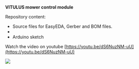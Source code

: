 **VITULUS mower control module**

Repository content:

* Source files for EasyEDA, Gerber and BOM files.
* 
* Arduino sketch


Watch the video on youtube [https://youtu.be/dS6NuzNM-uU](https://youtu.be/dS6NuzNM-uU)

![](https://gitlab.lacina.dev/vitulus/mower-control-module/-/blob/master/PCB_PCB_2020-12-13_18-16-44_2021-01-18.png)

